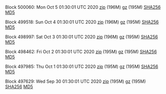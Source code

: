 Block 500060: Mon Oct  5 01:30:01 UTC 2020 [zip](https://files.01coin.io/mainnet/2020-10-05/bootstrap.dat.zip) (196M) [gz](https://files.01coin.io/mainnet/2020-10-05/bootstrap.dat.tar.gz) (195M) [SHA256](https://files.01coin.io/mainnet/2020-10-05/sha256.txt) [MD5](https://files.01coin.io/mainnet/2020-10-05/md5.txt)

Block 499518: Sun Oct  4 01:30:01 UTC 2020 [zip](https://files.01coin.io/mainnet/2020-10-04/bootstrap.dat.zip) (196M) [gz](https://files.01coin.io/mainnet/2020-10-04/bootstrap.dat.tar.gz) (195M) [SHA256](https://files.01coin.io/mainnet/2020-10-04/sha256.txt) [MD5](https://files.01coin.io/mainnet/2020-10-04/md5.txt)

Block 498997: Sat Oct  3 01:30:01 UTC 2020 [zip](https://files.01coin.io/mainnet/2020-10-03/bootstrap.dat.zip) (196M) [gz](https://files.01coin.io/mainnet/2020-10-03/bootstrap.dat.tar.gz) (195M) [SHA256](https://files.01coin.io/mainnet/2020-10-03/sha256.txt) [MD5](https://files.01coin.io/mainnet/2020-10-03/md5.txt)

Block 498462: Fri Oct  2 01:30:01 UTC 2020 [zip](https://files.01coin.io/mainnet/2020-10-02/bootstrap.dat.zip) (195M) [gz](https://files.01coin.io/mainnet/2020-10-02/bootstrap.dat.tar.gz) (195M) [SHA256](https://files.01coin.io/mainnet/2020-10-02/sha256.txt) [MD5](https://files.01coin.io/mainnet/2020-10-02/md5.txt)

Block 497985: Thu Oct  1 01:30:01 UTC 2020 [zip](https://files.01coin.io/mainnet/2020-10-01/bootstrap.dat.zip) (195M) [gz](https://files.01coin.io/mainnet/2020-10-01/bootstrap.dat.tar.gz) (195M) [SHA256](https://files.01coin.io/mainnet/2020-10-01/sha256.txt) [MD5](https://files.01coin.io/mainnet/2020-10-01/md5.txt)

Block 497629: Wed Sep 30 01:30:01 UTC 2020 [zip](https://files.01coin.io/mainnet/2020-09-30/bootstrap.dat.zip) (195M) [gz](https://files.01coin.io/mainnet/2020-09-30/bootstrap.dat.tar.gz) (195M) [SHA256](https://files.01coin.io/mainnet/2020-09-30/sha256.txt) [MD5](https://files.01coin.io/mainnet/2020-09-30/md5.txt)
